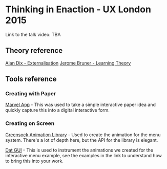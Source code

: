 # Thinking in Enaction - UX London 2015
Link to the talk video: TBA

## Theory reference
[Alan Dix - Externalisation](http://alandix.com/academic/papers/externalisation-2008/)
[Jerome Bruner - Learning Theory](http://www.theoryfundamentals.com/bruner.htm)

## Tools reference
### Creating with Paper
[Marvel App](https://marvelapp.com) - This was used to take a simple interactive paper idea and quickly capture this into a digital interactive form.

### Creating on Screen
[Greensock Animation Library](http://www.greensock.com) - Used to create the animation for the menu system. There's a lot of depth here, but the API for the library is elegant.

[Dat GUI](http://workshop.chromeexperiments.com/examples/gui/#1--Basic-Usage) - This is used to instrument the animations we created for the interactive menu example, see the examples in the link to understand how to bring this into your work.
